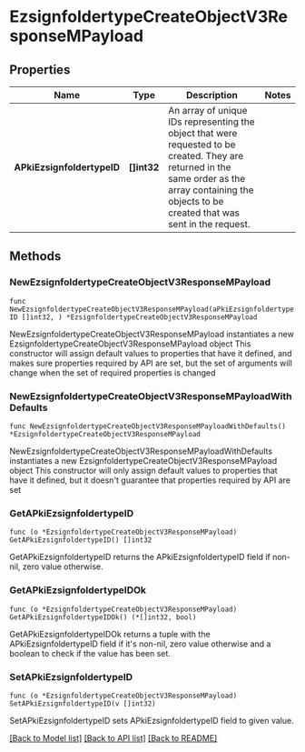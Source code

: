 # EzsignfoldertypeCreateObjectV3ResponseMPayload

## Properties

Name | Type | Description | Notes
------------ | ------------- | ------------- | -------------
**APkiEzsignfoldertypeID** | **[]int32** | An array of unique IDs representing the object that were requested to be created.  They are returned in the same order as the array containing the objects to be created that was sent in the request. | 

## Methods

### NewEzsignfoldertypeCreateObjectV3ResponseMPayload

`func NewEzsignfoldertypeCreateObjectV3ResponseMPayload(aPkiEzsignfoldertypeID []int32, ) *EzsignfoldertypeCreateObjectV3ResponseMPayload`

NewEzsignfoldertypeCreateObjectV3ResponseMPayload instantiates a new EzsignfoldertypeCreateObjectV3ResponseMPayload object
This constructor will assign default values to properties that have it defined,
and makes sure properties required by API are set, but the set of arguments
will change when the set of required properties is changed

### NewEzsignfoldertypeCreateObjectV3ResponseMPayloadWithDefaults

`func NewEzsignfoldertypeCreateObjectV3ResponseMPayloadWithDefaults() *EzsignfoldertypeCreateObjectV3ResponseMPayload`

NewEzsignfoldertypeCreateObjectV3ResponseMPayloadWithDefaults instantiates a new EzsignfoldertypeCreateObjectV3ResponseMPayload object
This constructor will only assign default values to properties that have it defined,
but it doesn't guarantee that properties required by API are set

### GetAPkiEzsignfoldertypeID

`func (o *EzsignfoldertypeCreateObjectV3ResponseMPayload) GetAPkiEzsignfoldertypeID() []int32`

GetAPkiEzsignfoldertypeID returns the APkiEzsignfoldertypeID field if non-nil, zero value otherwise.

### GetAPkiEzsignfoldertypeIDOk

`func (o *EzsignfoldertypeCreateObjectV3ResponseMPayload) GetAPkiEzsignfoldertypeIDOk() (*[]int32, bool)`

GetAPkiEzsignfoldertypeIDOk returns a tuple with the APkiEzsignfoldertypeID field if it's non-nil, zero value otherwise
and a boolean to check if the value has been set.

### SetAPkiEzsignfoldertypeID

`func (o *EzsignfoldertypeCreateObjectV3ResponseMPayload) SetAPkiEzsignfoldertypeID(v []int32)`

SetAPkiEzsignfoldertypeID sets APkiEzsignfoldertypeID field to given value.



[[Back to Model list]](../README.md#documentation-for-models) [[Back to API list]](../README.md#documentation-for-api-endpoints) [[Back to README]](../README.md)



